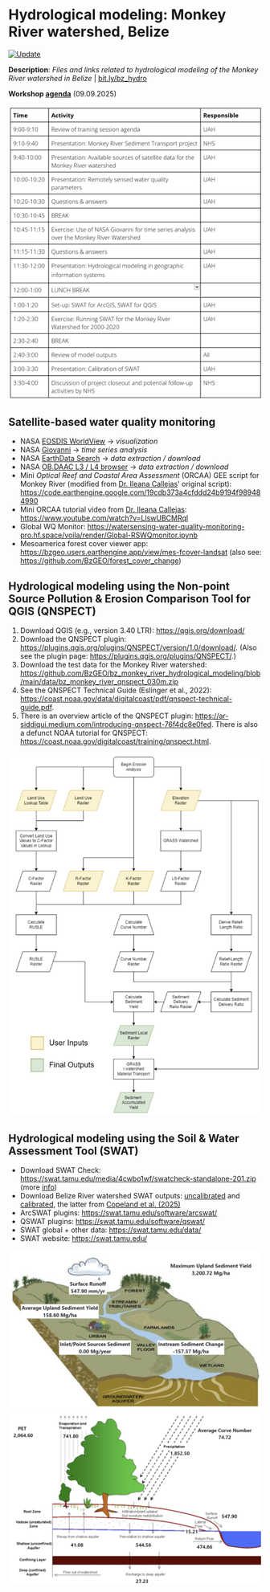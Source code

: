 # Hydrological modeling: Monkey River watershed, Belize
[![Update](https://img.shields.io/github/last-commit/bzgeo/bz_monkey_river_hydrological_modeling?label=repo%20last%20updated&style=flat-square)](https://github.com/BzGEO/bz_monkey_river_hydrological_modeling)

**Description**: *Files and links related to hydrological modeling of the Monkey River watershed in Belize* | [bit.ly/bz_hydro](https://bit.ly/bz_hydro)

**Workshop [agenda](https://docs.google.com/document/d/1tLAI79wB3mt5phLMQgXYLCnv0hGTdHAUnG4LiGdU5H0/edit?tab=t.0)** (09.09.2025)

![](https://github.com/BzGEO/bz_monkey_river_hydrological_modeling/blob/main/_graphics/workshop_agenda_2025-09-09a.png)

## Satellite-based water quality monitoring

* NASA [EOSDIS WorldView](https://worldview.earthdata.nasa.gov/) -> *visualization*
* NASA [Giovanni](https://giovanni.gsfc.nasa.gov/giovanni/) -> *time series analysis*
* NASA [EarthData Search](https://search.earthdata.nasa.gov/search) -> *data extraction / download*
* NASA [OB.DAAC L3 / L4 browser](https://oceandata.sci.gsfc.nasa.gov/l3/) -> *data extraction / download*
* Mini *Optical Reef and Coastal Area Assessment* (ORCAA) GEE script for Monkey River (modified from [Dr. Ileana Callejas](https://github.com/iacallejas)' original script): https://code.earthengine.google.com/19cdb373a4cfddd24b9194f989484990
* Mini ORCAA tutorial video from [Dr. Ileana Callejas](https://github.com/iacallejas): https://www.youtube.com/watch?v=LlswUBCMRqI
* Global WQ Monitor: https://watersensing-water-quality-monitoring-pro.hf.space/voila/render/Global-RSWQmonitor.ipynb
* Mesoamerica forest cover viewer app: https://bzgeo.users.earthengine.app/view/mes-fcover-landsat (also see: https://github.com/BzGEO/forest_cover_change)

## Hydrological modeling using the Non-point Source Pollution & Erosion Comparison Tool for QGIS (QNSPECT)
1. Download QGIS (e.g., version 3.40 LTR): https://qgis.org/download/
2. Download the QNSPECT plugin: https://plugins.qgis.org/plugins/QNSPECT/version/1.0/download/. (Also see the plugin page: https://plugins.qgis.org/plugins/QNSPECT/.)
3. Download the test data for the Monkey River watershed: https://github.com/BzGEO/bz_monkey_river_hydrological_modeling/blob/main/data/bz_monkey_river_qnspect_030m.zip
4. See the QNSPECT Technical Guide (Eslinger et al., 2022): https://coast.noaa.gov/data/digitalcoast/pdf/qnspect-technical-guide.pdf.
5. There is an overview article of the QNSPECT plugin: https://ar-siddiqui.medium.com/introducing-qnspect-76f4dc8e0fed. There is also a defunct NOAA tutorial for QNSPECT: https://coast.noaa.gov/digitalcoast/training/qnspect.html.

![](https://github.com/BzGEO/bz_monkey_river_hydrological_modeling/blob/main/_graphics/workflow_rusle_new2.png)

## Hydrological modeling using the Soil & Water Assessment Tool (SWAT)

* Download SWAT Check: https://swat.tamu.edu/media/4cwbo1wf/swatcheck-standalone-201.zip (more [info](https://swat.tamu.edu/software/swat-check/))
* Download Belize River watershed SWAT outputs: [uncalibrated](https://github.com/BzGEO/bz_monkey_river_hydrological_modeling/blob/main/data/bz_river_1991_2010_uncalibrated.zip) and [calibrated](https://github.com/BzGEO/bz_monkey_river_hydrological_modeling/blob/main/data/bz_river_1990_2020_calibrated.zip), the latter from [Copeland et al. (2025)](https://www.mdpi.com/2073-4441/17/13/1915)
* ArcSWAT plugins: https://swat.tamu.edu/software/arcswat/
* QSWAT plugins: https://swat.tamu.edu/software/qswat/
* SWAT global + other data: https://swat.tamu.edu/data/
* SWAT website: https://swat.tamu.edu/

![](https://github.com/BzGEO/bz_monkey_river_hydrological_modeling/blob/main/_graphics/swatcheck_bzr_erosion.png)
![](https://github.com/BzGEO/bz_monkey_river_hydrological_modeling/blob/main/_graphics/swatcheck_bzr_hydro.png)
